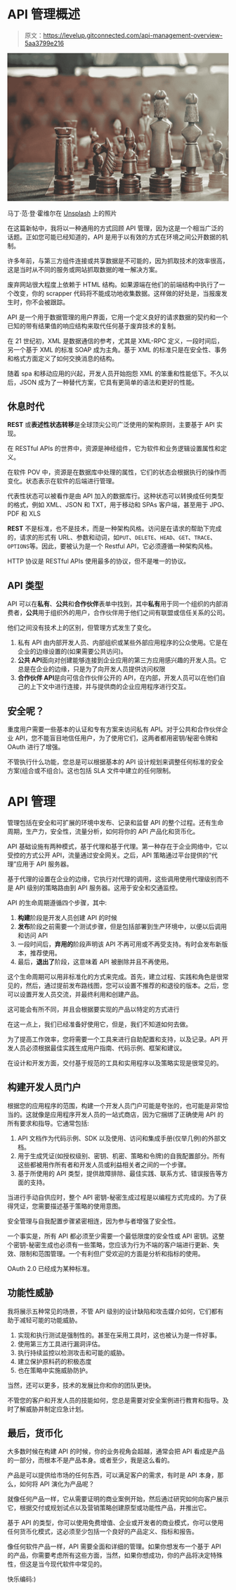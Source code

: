 # API 管理概述

> 原文：<https://levelup.gitconnected.com/api-management-overview-5aa3799e216>

![](img/ca09d9c04e78de6f1feb9ef8b071fa27.png)

马丁·范·登·霍维尔在 [Unsplash](https://unsplash.com?utm_source=medium&utm_medium=referral) 上的照片

在这篇新帖中，我将以一种通用的方式回顾 API 管理，因为这是一个相当广泛的话题。正如您可能已经知道的，API 是用于以有效的方式在环境之间公开数据的机制。

许多年前，与第三方组件连接或共享数据是不可能的，因为抓取技术的效率很高，这是当时从不同的服务或网站抓取数据的唯一解决方案。

废弃网站很大程度上依赖于 HTML 结构。如果源端在他们的前端结构中执行了一个改变，你的 scrapper 代码将不能成功地收集数据。这样做的好处是，当报废发生时，你不会被跟踪。

API 是一个用于数据管理的用户界面，它用一个定义良好的请求数据的契约和一个已知的带有结果值的响应结构来取代任何基于废弃技术的复制。

在 21 世纪初，XML 是数据通信的参考，尤其是 XML-RPC 定义，一段时间后，另一个基于 XML 的标准 SOAP 成为主角。基于 XML 的标准只是在安全性、事务和格式方面定义了如何交换消息的结构。

随着 spa 和移动应用的兴起，开发人员开始抱怨 XML 的笨重和性能低下。不久以后，JSON 成为了一种替代方案，它具有更简单的语法和更好的性能。

## 休息时代

**REST** 或**表述性状态转移**是全球顶尖公司广泛使用的架构原则，主要基于 API 实现。

在 RESTful APIs 的世界中，资源是神经组件，它为软件和业务逻辑设置属性和定义。

在软件 POV 中，资源是在数据库中处理的属性，它们的状态会根据执行的操作而变化。状态表示在软件的后端进行管理。

代表性状态可以被看作是由 API 加入的数据库行。这种状态可以转换成任何类型的格式，例如 XML、JSON 和 TXT，用于移动和 SPAs 客户端，甚至用于 JPG、PDF 和 XLS

**REST** 不是标准，也不是技术，而是一种架构风格。访问是在请求的帮助下完成的，请求的形式有 URL、参数和动词，如`PUT`、`DELETE`、`HEAD`、`GET`、`TRACE`、`OPTIONS`等。因此，要被认为是一个 Restful API，它必须遵循一种架构风格。

HTTP 协议是 RESTful APIs 使用最多的协议，但不是唯一的协议。

## API 类型

API 可以在**私有**、**公共**和**合作伙伴**表单中找到，其中**私有**用于同一个组织的内部消费者，**公共**用于组织外的用户，合作伙伴用于他们之间有联盟或信任关系的公司。

他们之间没有技术上的区别，但管理方式发生了变化。

1.  私有 API 由内部开发人员、内部组织或某些外部应用程序的公众使用。它是在企业的边缘设置的(如果需要公共访问)。
2.  **公共 API**面向对创建能够连接到企业应用的第三方应用感兴趣的开发人员。它总是在企业的边缘，只是为了向开发人员提供访问权限
3.  **合作伙伴 API**是向可信合作伙伴公开的 API，在内部，开发人员可以在他们自己的上下文中进行连接，并与提供商的企业应用程序进行交互。

## 安全呢？

重度用户需要一些基本的认证和专有方案来访问私有 API。对于公共和合作伙伴企业 API，您不能盲目地信任用户，为了使用它们，这两者都用密钥/秘密令牌和 OAuth 进行了增强。

不管执行什么功能，您总是可以根据基本的 API 设计规划来调整任何标准的安全方案(组合或不组合)。这也包括 SLA 文件中建立的任何限制。

# API 管理

管理包括在安全和可扩展的环境中发布、记录和监督 API 的整个过程。还有生命周期，生产力，安全性，流量分析，如何将你的 API 产品化和货币化。

API 基础设施有两种模式，基于代理和基于代理。第一种存在于企业网络中，它以受控的方式公开 API，流量通过安全网关。之后，API 策略通过平台提供的“代理”应用于 API 服务器。

基于代理的设置在企业的边缘，它执行对代理的调用，这些调用使用代理级别而不是 API 级别的策略路由到 API 服务器。这用于安全和交通监控。

API 的生命周期遵循四个步骤，其中:

1.  **构建**阶段是开发人员创建 API 的时候
2.  **发布**阶段之前需要一个测试步骤，但是包括部署到生产环境中，以便以后调用和访问 API
3.  一段时间后，**弃用的**阶段声明该 API 不再可用或不再受支持。有时会发布新版本，推荐使用。
4.  最后，**退出了**阶段，这意味着 API 被删除并且不再使用。

这个生命周期可以用非标准化的方式来完成。首先，建立过程、实践和角色是很常见的，然后，通过提前发布路线图，您可以设置不推荐的和退役的版本。之后，您可以设置开发人员交流，并最终利用和创建产品。

这可能会有所不同，并且会根据要实现的产品以特定的方式进行

在这一点上，我们已经准备好使用它，但是，我们不知道如何去做。

为了提高工作效率，您将需要一个工具来进行自助配置和支持，以及记录。API 开发人员必须根据最佳实践生成用户指南、代码示例、框架和建议。

在设计和开发方面，交付基于规范的工具和实用程序以及策略实现是很常见的。

## 构建开发人员门户

根据您的应用程序的范围，构建一个开发人员门户可能是夸张的，也可能是非常恰当的。这就像是应用程序开发人员的一站式商店，因为它捆绑了正确使用 API 的所有要求和指导。它通常包括:

1.  API 文档作为代码示例、SDK 以及使用、访问和集成手册(仅举几例)的外部文档。
2.  用于生成凭证(如授权级别、密钥、机密、策略和令牌)的自我配置部分。所有这些都被用作所有者和开发人员或利益相关者之间的一个步骤。
3.  基于所使用的 API 类型，提供故障排除、最佳实践、联系方式、错误报告等方面的支持。

当进行手动自供应时，整个 API 密钥-秘密生成过程是以编程方式完成的。为了获得凭证，您需要描述基于策略的使用意图。

安全管理与自我配置步骤紧密相连，因为参与者增强了安全性。

一个事实是，所有 API 都必须至少需要一个最低限度的安全性或 API 密钥。这整个密钥-秘密生成也必须有一些策略，您应该为行为不端的客户端进行更新、失效、限制和范围管理。一个有利但广受欢迎的方面是分析和指标的使用。

OAuth 2.0 已经成为某种标准。

## 功能性威胁

我将展示五种常见的场景，不管 API 级别的设计缺陷和攻击媒介如何，它们都有助于减轻可能的功能威胁。

1.  实现和执行测试是强制性的。甚至在采用工具时，这也被认为是一件好事。
2.  使用第三方工具进行漏洞评估。
3.  执行持续监控以检测攻击和可能的威胁。
4.  建立保护原料药的积极态度
5.  也在策略中实施威胁防护。

当然，还可以更多，技术的发展比你和你的团队更快。

不管您的客户和开发人员的技能如何，您总是需要对安全案例进行教育和指导。及时了解威胁并制定应急计划。

## 最后，货币化

大多数时候在构建 API 的时候，你的业务视角会超越，通常会把 API 看成是产品的一部分，而根本不是产品本身。或者至少，我是这么看的。

产品是可以提供给市场的任何东西，可以满足客户的需求，有时是 API 本身，那么，如何将 API 演化为产品呢？

就像任何产品一样，它从需要证明的商业案例开始，然后通过研究如何向客户展示它，根据交付或规划试点以及营销策略创建原型或功能性产品，并推出它。

基于 API 的类型，你可以使用免费增值、企业或开发者的商业模式，你可以使用任何货币化模式，这必须至少包括一个良好的产品定义、指标和报告。

像任何软件产品一样，API 需要全面和详细的管理。如果你想发布一个基于 API 的产品，你需要考虑所有这些方面，当然，如果你想成功，你的产品将决定特殊性，但这是当今现代软件中常见的。

快乐编码:)